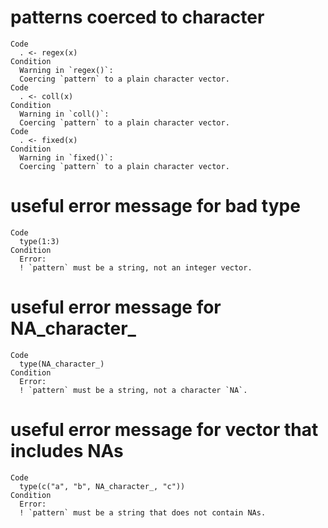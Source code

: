 # patterns coerced to character

    Code
      . <- regex(x)
    Condition
      Warning in `regex()`:
      Coercing `pattern` to a plain character vector.
    Code
      . <- coll(x)
    Condition
      Warning in `coll()`:
      Coercing `pattern` to a plain character vector.
    Code
      . <- fixed(x)
    Condition
      Warning in `fixed()`:
      Coercing `pattern` to a plain character vector.

# useful error message for bad type

    Code
      type(1:3)
    Condition
      Error:
      ! `pattern` must be a string, not an integer vector.

# useful error message for NA_character_

    Code
      type(NA_character_)
    Condition
      Error:
      ! `pattern` must be a string, not a character `NA`.

# useful error message for vector that includes NAs

    Code
      type(c("a", "b", NA_character_, "c"))
    Condition
      Error:
      ! `pattern` must be a string that does not contain NAs.

